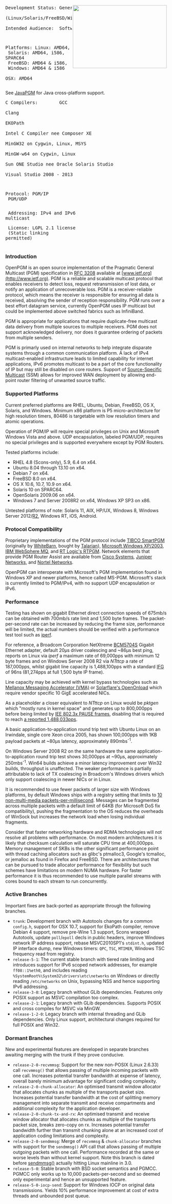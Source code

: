 <a href='http://miru.hk/'><img src='http://miru.hk/wiki/miru-note.png' align='right' width='293' height='196' /></a>
<pre>
Development Status: General availability<br>
(Linux/Solaris/FreeBSD/Windows)<br>
Intended Audience:  Software architects & developers. </pre><pre>
Platforms:          Linux:   AMD64, i586, s390<br>
Solaris: AMD64, i586, SPARC64<br>
FreeBSD: AMD64 & i586,<br>
Windows: AMD64 & i586<br>
OSX:     AMD64 </pre>
See [JavaPGM](https://github.com/steve-o/javapgm) for Java cross-platform support.
<pre>
C Compilers:        GCC<br>
Clang<br>
EKOPath<br>
Intel C Compiler nee Composer XE<br>
MinGW32 on Cygwin, Linux, MSYS<br>
MinGW-w64 on Cygwin, Linux<br>
Sun ONE Studio nee Oracle Solaris Studio<br>
Visual Studio 2008 - 2013 </pre><pre>
Protocol:           PGM/IP<br>
PGM/UDP </pre><pre>
Addressing:         IPv4 and IPv6 multicast </pre><pre>
License:            LGPL 2.1 license<br>
(Static linking permitted)<br>
</pre>

### Introduction ###
OpenPGM is an open source implementation of the Pragmatic General Multicast (PGM) specification in [RFC 3208](http://tools.ietf.org/rfcmarkup?doc=3208) available at [www.ietf.org](http://www.ietf.org).  PGM is a reliable and scalable multicast protocol that enables receivers to detect loss, request retransmission of lost data, or notify an application of unrecoverable loss. PGM is a receiver-reliable protocol, which means the receiver is responsible for ensuring all data is received, absolving the sender of reception responsibility.  PGM runs over a best effort datagram service, currently OpenPGM uses IP multicast but could be implemented above switched fabrics such as InfiniBand.

PGM is appropriate for applications that require duplicate-free multicast data delivery from multiple sources to multiple receivers. PGM does not support acknowledged delivery, nor does it guarantee ordering of packets from multiple senders.

PGM is primarly used on internal networks to help integrate disparate systems through a common communication platform.  A lack of IPv4 multicast-enabled infrastructure leads to limited capability for internet applications, IPv6 promotes multicast to be a part of the core functionality of IP but may still be disabled on core routers.  Support of [Source-Specific Multicast](http://en.wikipedia.org/wiki/Source-specific_multicast) (SSM) allows for improved WAN deployment by allowing end-point router filtering of unwanted source traffic.

### Supported Platforms ###
Current preferred platforms are RHEL, Ubuntu, Debian, FreeBSD, OS X, Solaris, and Windows.  Minimum x86 platform is P5 micro-architecture for high resolution timers, 80486 is targetable with low resolution timers and atomic operations.

Operation of PGM/IP will require special privileges on Unix and Microsoft Windows Vista and above.  UDP encapsulation, labeled PGM/UDP, requires no special privileges and is supported everywhere except by PGM Routers.

Tested platforms include:

  * RHEL 4.8 (Scons-only), 5.9, 6.4 on x64.
  * Ubuntu 8.04 through 13.10 on x64.
  * Debian 7 on x64.
  * FreeBSD 8.0 on x64.
  * OS X 10.6, 10.7, 10.9 on x64.
  * Solaris 10 on SPARC64.
  * OpenSolaris 2009.06 on x64.
  * Windows 7 and Server 2008R2 on x64, Windows XP SP3 on x86.

Untested platforms of note: Solaris 11, AIX, HP/UX, Windows 8, Windows Server 2012/[R2](https://code.google.com/p/openpgm/source/detail?r=2), Windows RT, iOS, Android.

### Protocol Compatibility ###
Proprietary implementations of the PGM protocol include [TIBCO SmartPGM](http://web.archive.org/web/20080131101411/http://www.tibco.com/software/messaging/smartpgm/default.jsp) (originally by [WhiteBarn](http://web.archive.org/web/20000301190533/http://www.whitebarn.com/), bought by [Talarian](http://web.archive.org/web/20020401184509/http://www.talarian.com/)), [Microsoft Windows XP/2003](http://msdn2.microsoft.com/en-us/library/ms740125.aspx), [IBM WebSphere MQ](http://publib.boulder.ibm.com/infocenter/wmbhelp/v6r0m0/index.jsp?topic=/com.ibm.etools.mft.doc/aq20810_.htm), and [RT Logic's RTPGM](http://www.rtlogic.com/ds-pgm.php).  Network elements that provide PGM Router Assist are available from [Cisco Systems](http://www.cisco.com/), [Juniper Networks](http://www.juniper.net/), and [Nortel Networks](http://www.nortel.com/).

OpenPGM can interoperate with Microsoft's PGM implementation found in Windows XP and newer platforms, hence called MS-PGM.  Microsoft's stack is currently limited to PGM/IPv4, with no support UDP encapsulation or IPv6.

### Performance ###
Testing has shown on gigabit Ethernet direct connection speeds of 675mb/s can be obtained with 700mb/s rate limit and 1,500 byte frames.  The packet-per-second rate can be increased by reducing the frame size, performance will be limited, the actual numbers should be verified with a performance test tool such as [iperf](http://en.wikipedia.org/wiki/Iperf).

For reference, a Broadcom Corporation NetXtreme [BCM5704S](http://www.broadcom.com/products/Ethernet-Controllers/Enterprise-Server/BCM5704S) Gigabit Ethernet adapter, default 20µs driver coalescing and ~86µs best ping, reports on Linux via _iperf_ a maximum rate of 69,000pps with minimum 12 byte frames and on Windows Server 2008 R2 via _NTttcp_ a rate of 187,000pps, whilst gigabit line capacity is 1,488,100pps with a standard [IFG](http://en.wikipedia.org/wiki/Interframe_gap) of 96ns (81,274pps at full 1,500 byte IP frame).

Line capacity may be achieved with kernel bypass technologies such as [Mellanox Messaging Accelerator (VMA)](http://www.mellanox.com/related-docs/prod_acceleration_software/VMA_EN.pdf) or [Solarflare's OpenOnload](http://www.solarflare.com/OpenOnload-Middleware) which require vendor specific 10 GigE accelerated NICs.

As a placeholder a closer equivalent to _NTttcp_ on Linux would be _pktgen_ which "mostly runs in kernel space" and generates up to 800,000pps before being limited by [IEE 802.3x PAUSE frames](http://en.wikipedia.org/wiki/Ethernet_flow_control), disabling that is required to reach [a reported 1,488,033pps](http://wiki.networksecuritytoolkit.org/nstwiki/index.php/LAN_Ethernet_Maximum_Rates,_Generation,_Capturing_%26_Monitoring).

A basic application-to-application round trip test with Ubuntu Linux on an Irwindale, single core Xeon circa 2005, has shown 100,000pps with 1KB payload packets at ~80µs latency, approximately 890mbs<sup>-1</sup>.

On Windows Server 2008 R2 on the same hardware the same application-to-application round trip test shows 30,000pps at ~90µs, approximately 250mbs<sup>-1</sup>.  Win64 builds achieve a minor latency improvement over Win32 builds, throughput is unaffected.  The weaker performance is partially attributable to lack of TX coalescing in Broadcom's Windows drivers which only support coalescing in newer NICs or in Linux.

It is recommended to use fewer packets of larger size with Windows platforms, by default Windows ships with a registry setting that limits to [10 non-multi-media packets-per-millisecond](http://support.microsoft.com/kb/948066).  Messages can be fragmented across multiple packets with a default limit of 64KB (for Microsoft DoS fix compatibility), pushing the fragmentation to the OS reduces the overheads of WinSock but increases the network load when losing individual fragments.

Consider that faster networking hardware and RDMA technologies will not resolve all problems with performance.  On most modern architectures it is likely that checksum calculation will saturate CPU time at 400,000pps.  Memory management of SKBs is the other significant performance point with thread caching allocators such as glibc's ptmalloc3, Google's tcmalloc, or jemalloc as found in Firefox and FreeBSD.  There are architectures that can be pursued to trade allocator performance for flexibility but such schemes have limitations on modern NUMA hardware.  For faster performance it is thus recommended to use multiple parallel streams with cores bound to each stream to run concurrently.

### Active Branches ###
Important fixes are back-ported as appropriate through the following branches.
  * `trunk`: Development branch with Autotools changes for a common `config.h`, support for OSX 10.7, support for EkoPath compiler, remove Debian 4 support, remove pre-Wine 1.3 support, Scons wrapped Autotools, update `poll`/`epoll` decls in public headers, improve Windows network IP address support, rebase MSVC2010SP1's `stdint.h`, updated IP interface dump, new Windows timers: `QPC`, `TSC`, `MTIMER`, Windows TSC frequency read from registry.
  * `release-5-1`: The current stable branch with tiered rate limiting and introduces support for IPv6 scoped network addresses, for example `ff08::1%eth0`, and includes reading `%SystemRoot%\System32\drivers\etc\networks` on Windows or directly reading `/etc/networks` on Unix, bypassing NSS and hence supporting IPv6 addressing.
  * `release-3-0`: Legacy branch without GLib dependencies.  Features only POSIX support as MSVC compilation too complex.
  * `release-2-1`: Legacy branch with GLib dependencies.  Supports POSIX and cross compiles for MSVC via MinGW.
  * `release-1-2-0`: Legacy branch with internal threading and GLib dependencies.  Only Linux support, architectural changes required for full POSIX and Win32.

### Dormant Branches ###
New and experimental features are developed in separate branches awaiting merging with the trunk if they prove conducive.
  * `release-2-0-recvmmsg`: Support for the new non-POSIX (Linux 2.6.33) call `recvmmsg()`  that allows passing of multiple incoming packets with one call.  Increases potential transfer bandwidth at expense of latency, overall barely minimum advantage for significant coding complexity.
  * `release-2-0-chunk-allocator`: An optimised transmit window allocator that allocates chunks as multiple of the transports packet size.  Increases potential transfer bandwidth at the cost of splitting memory management into separate transmit and receive compartments and additional complexity for the application developer.
  * `release-2-0-chunk-tx-and-rx`: An optimised transmit and receive window allocator that allocates chunks as multiple of the transports packet size, breaks zero-copy on rx.  Increases potential transfer bandwidth further than transmit chunking alone at an increased cost of application coding limitations and complexity.
  * `release-2-0-sendmmsg`: Merge of `recvmmsg` & `chunk-allocator` branches with support for the `sendmmsg()` API call that allows passing of multiple outgoing packets with one call.  Performance recorded at the same or worse levels than without kernel support.  Note this branch is dated before [sendmmsg()](http://lwn.net/Articles/441169/) actually hitting Linux mainline in 3.0.
  * `release-5-0`: Stable branch with BSD socket semantics and PGMCC.  PGMCC only works up to 10,000 packets-per-second and so deemed only experimental and hence an unsupported feature.
  * `release-5-0-iocp-send`: Support for Windows IOCP on original data transmissions.  Yields 10% performance improvement at cost of extra threads and unbounded post queue.